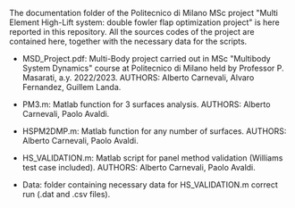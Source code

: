 The documentation folder of the Politecnico di Milano MSc project "Multi Element High-Lift system: double fowler flap optimization project" is here reported in this repository.
All the sources codes of the project are contained here, together with the necessary data for the scripts.


-  MSD_Project.pdf: Multi-Body project carried out in MSc "Multibody System Dynamics" course at Politecnico di Milano held by Professor P. Masarati, a.y. 2022/2023.
                    AUTHORS: Alberto Carnevali, Alvaro Fernandez, Guillem Landa.

-  PM3.m: Matlab function for 3 surfaces analysis.
                    AUTHORS: Alberto Carnevali, Paolo Avaldi.

-  HSPM2DMP.m: Matlab function for any number of surfaces.
                    AUTHORS: Alberto Carnevali, Paolo Avaldi.

-  HS_VALIDATION.m: Matlab script for panel method validation (Williams test case included).
                    AUTHORS: Alberto Carnevali, Paolo Avaldi.

-  Data: folder containing necessary data for HS_VALIDATION.m correct run (.dat and .csv files).
